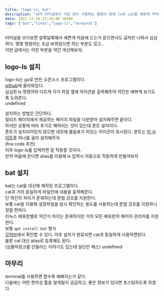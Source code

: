 ```yaml
---
title: "logo-ls, bat"
description: "내가 터미널에서 가장 많이 사용하는 명령어 중에 ls와 cat을 예쁘게 꾸며주는 방법 가이드"
date: 2021-12-20 13:28:00 +0900
tags: ["bat","linux","logo-ls","terminal"]
---
```


터미널을 쓰다보면 알록달록해서 예쁜게 마음에 드는거 같으면서도 글자만 나와서 심심하다.
몇몇 명령어는 조금 바뀌었으면 하는 부분도 있고..  
이번 글에서는 이런 부분을 약간 개선해보자.

## logo-ls 설치

logo-ls는 go로 만든 오픈소스 프로그램이다.  
[github](https://github.com/Yash-Handa/logo-ls)에 올라와있다.  
심심한 ls 명령어와 다르게 각각 파일 옆에 아이콘을 출력해주어 약간은 예쁘게 보기도록 도와준다.  
undefined

설치하는 방법은 간단하다.  
릴리즈 페이지에서 제공하는 패키지 파일을 다운받아 설치해주면 끝이다.  
하지만 상황에 따라 추가로 해야되는 것이 있는데 폰트 설치이다.  
폰트가 설치되어있지 않으면 네모에 물음표가 떠있는 아이콘이 표시된다.
폰트는 [이 사이트](https://www.nerdfonts.com/font-downloads)중 하나를 골라 설치해주자  
(fira code 추천)  
이후 logo-ls를 입력하면 잘 작동할 것이다.  
만약 마음에 든다면 alias를 이용해 ls 입력시 자동으로 작동하게 만들어보자

## bat 설치

bat는 cat을 대신해 제작된 프로그램이다.  
cat과 거의 동일하게 파일안에 내용을 출력해준다.  
단 약간의 차이가 존재하는데 문법 강조를 지원한다.  
보통 cat을 이용해 설정파일을 잠시 확인하는 용도를 사용하는데 문법 강조를 지원하니 정말 편하다.  
리눅스 배포판별로 약간식 차이는 존재하지만 거의 모든 배포판의 패키지 관리자를 지원한다.  
보통 `apt install bat` 형식  
[깃허브](https://github.com/sharkdp/bat)에서 확인할 수 있다.
이후 설치가 완료되면 cat과 동일하게 사용하면된다.  
물론 cat 대신 alias로 등록해도 된다.  
(심볼릭링크를 만들라는 이야기도 있는데 일단은 패스)
undefined

## 마무리

terminal를 사용하면 할수록 예뻐지는거 같다.  
다음에는 어떤 편의성 툴을 알게될지 궁금하고, 좋은 정보가 있다면 포스팅하도록 하겠다.
